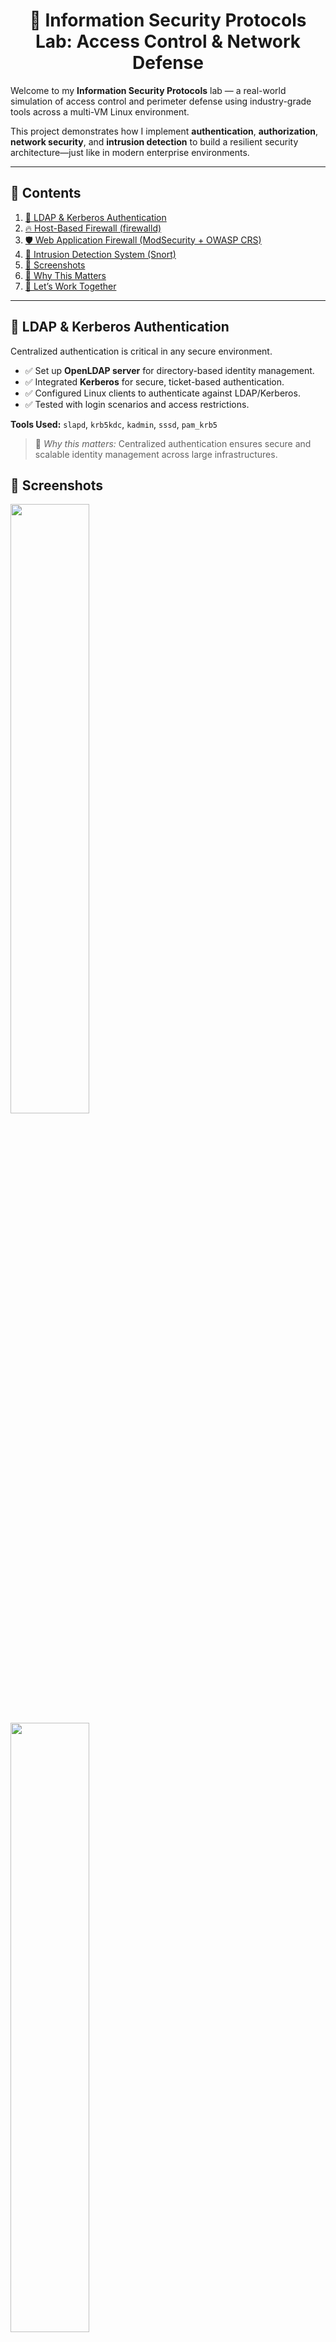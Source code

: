 <div align="center">
  <h1>🔐 Information Security Protocols Lab: Access Control & Network Defense</h1>
</div>

Welcome to my **Information Security Protocols** lab — a real-world simulation of access control and perimeter defense using industry-grade tools across a multi-VM Linux environment.

This project demonstrates how I implement **authentication**, **authorization**, **network security**, and **intrusion detection** to build a resilient security architecture—just like in modern enterprise environments.

---

## 📁 Contents

1. [🛂 LDAP & Kerberos Authentication](#ldap--kerberos-authentication)
2. [🔥 Host-Based Firewall (firewalld)](#host-based-firewall-firewalld)
3. [🛡️ Web Application Firewall (ModSecurity + OWASP CRS)](#web-application-firewall-modsecurity--owasp-crs)
4. [🚨 Intrusion Detection System (Snort)](#intrusion-detection-system-snort)
5. [📸 Screenshots](#screenshots)
6. [🎯 Why This Matters](#why-this-matters)
7. [🚀 Let’s Work Together](#lets-work-together)

---

## 🛂 LDAP & Kerberos Authentication

Centralized authentication is critical in any secure environment.

- ✅ Set up **OpenLDAP server** for directory-based identity management.
- ✅ Integrated **Kerberos** for secure, ticket-based authentication.
- ✅ Configured Linux clients to authenticate against LDAP/Kerberos.
- ✅ Tested with login scenarios and access restrictions.

**Tools Used:** `slapd`, `krb5kdc`, `kadmin`, `sssd`, `pam_krb5`

> 🧠 *Why this matters:* Centralized authentication ensures secure and scalable identity management across large infrastructures.

## 📸 Screenshots

<img src="https://github.com/InfoSec01/information-security/blob/main/ldap-installed.png" width="50%"/>
<img src="https://github.com/InfoSec01/information-security/blob/main/ldap-shadow-password.png" width="50%"/>
<img src="https://github.com/InfoSec01/information-security/blob/main/ldap-config-output.png" width="50%"/>
<img src="https://github.com/InfoSec01/information-security/blob/main/kerberos-config.png" width="50%"/>
<img src="https://github.com/InfoSec01/information-security/blob/main/kerberos-principles.png" width="50%"/>
<img src="https://github.com/InfoSec01/information-security/blob/main/kerberos-principles1.png" width="50%"/>

---

## 🔥 Host-Based Firewall (firewalld)

Protecting the network starts at the host level.

- 🔒 Configured `firewalld` zones to restrict traffic based on services.
- ✅ Allowed only essential ports (SSH, HTTP, DNS, Kerberos).
- 🚫 Blocked all unauthorized connections and verified using port scans.

**Tools Used:** `firewalld`, `firewall-cmd`, `nmap`, `ss`

> 🧠 *Why this matters:* Host firewalls prevent lateral movement and provide the first line of defense against unauthorized access.

## 📸 Screenshots

<img src="https://github.com/InfoSec01/information-security/blob/main/apache2-installed-testing.png" width="50%"/>
<img src="https://github.com/InfoSec01/information-security/blob/main/firewalld-config.png" width="50%"/>

---

## 🛡️ Web Application Firewall (ModSecurity + OWASP CRS)

Hardened the Apache web server against web attacks.

- ⚙️ Installed and enabled **ModSecurity** on Apache.
- 🧰 Deployed **OWASP Core Rule Set (CRS)** for defense against:
  - SQL Injection
  - Cross-Site Scripting (XSS)
  - CSRF, RFI, LFI, and more
- 🧪 Tested with malicious payloads and confirmed blocked attacks.

**Tools Used:** `apache2`, `modsecurity`, `OWASP CRS`, `curl`, `Nikto`

> 🧠 *Why this matters:* A WAF guards web-facing applications—your business's most exposed assets.

## 📸 Screenshots

<img src="https://github.com/InfoSec01/information-security/blob/main/modsecurity-config.png" width="50%"/>
<img src="https://github.com/InfoSec01/information-security/blob/main/modsecurity-enabled-security2module.png" width="50%"/>
<img src="https://github.com/InfoSec01/information-security/blob/main/owasp-corerule-download-latestrelease.png" width="50%"/>
<img src="https://github.com/InfoSec01/information-security/blob/main/owasp-corerule-config.png" width="50%"/>
<img src="https://github.com/InfoSec01/information-security/blob/main/owasp-corerule-configured-output.png" width="50%"/>

---

## 🚨 Intrusion Detection System (Snort)

Monitored network activity for suspicious behavior and threats.

- 🔍 Installed and configured **Snort** in IDS mode.
- 📈 Tuned Snort rules to detect port scans, brute-force attacks, and malware patterns.
- 📧 Integrated alerting to notify on suspicious traffic.

**Tools Used:** `snort`, `tcpdump`, `Wireshark`, `barnyard2`

> 🧠 *Why this matters:* An IDS offers critical visibility into network anomalies and breach attempts.

## 📸 Screenshots

<img src="https://github.com/InfoSec01/information-security/blob/main/snort-installed-active.png" width="50%"/>
<img src="https://github.com/InfoSec01/information-security/blob/main/snort-config.png" width="50%"/>
<img src="https://github.com/InfoSec01/information-security/blob/main/snort-ruleset-test.png" width="50%"/>
<img src="https://github.com/InfoSec01/information-security/blob/main/snort-traffic-output.png" width="50%"/>
<img src="https://github.com/InfoSec01/information-security/blob/main/snort-file-analysis.png" width="50%"/>

---

## 🔒 Cryptography (AES, OpenSSL, Hashing, HMAC)

Secured sensitive data using encryption and message authentication.

### 🔑 AES Encryption with acescript
- Custom bash script `acescript` for AES-256-CBC encryption and decryption.
- Used for securing backup archives and sensitive config files.

### 📸 Screenshots

<img src="https://github.com/InfoSec01/information-security/blob/main/aescrypt-downloaded.png" width="50%"/>
<img src="https://github.com/InfoSec01/information-security/blob/main/aescrypt-encrypt.png" width="50%"/>
<img src="https://github.com/InfoSec01/information-security/blob/main/aescrypt-decrypt.png" width="50%"/>

---

### 🧪 OpenSSL & HMAC

- Generated **symmetric and asymmetric keys** using OpenSSL.
- Signed and verified files using **HMAC with SHA-256** for message integrity and authenticity.

### 📸 Screenshots

<img src="https://github.com/InfoSec01/information-security/blob/main/openssl-privatekey.png" width="50%"/>
<img src="https://github.com/InfoSec01/information-security/blob/main/openssl-privatekey-01.png" width="50%"/>
<img src="https://github.com/InfoSec01/information-security/blob/main/openssl-publickey.png" width="50%"/>
<img src="https://github.com/InfoSec01/information-security/blob/main/openssl-publickey-verify.png" width="50%"/>

---

### 🧮 Hashing

- Verified file integrity using:
  - `sha256sum`
  - `md5sum`

### 📸 Screenshots

<img src="https://github.com/InfoSec01/information-security/blob/main/hashing-01.png" width="50%"/>
<img src="https://github.com/InfoSec01/information-security/blob/main/hashing-02.png" width="50%"/>
<img src="https://github.com/InfoSec01/information-security/blob/main/hashing-03.png" width="50%"/>

---

### 🎯 Why This Lab?

This lab demonstrates how I apply industry-standard protocols to secure Linux environments:

- 🔐 **Centralized authentication** improves access control and auditability.
- 🌐 **Network perimeter defense** detects and blocks real-time threats.
- 🔒 **Cryptography** ensures data confidentiality, integrity, and authenticity.

---

### 📬 Contact Me

Feel free to connect if you're looking for someone who can build, secure, or audit Linux-based systems using open-source security tools.

**📧 Email:** baratulkhan@gmail.com

